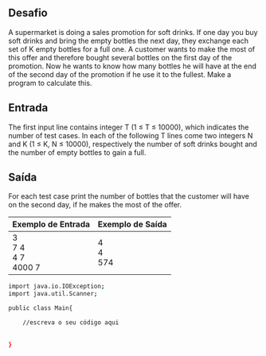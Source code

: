 ## Desafio

A supermarket is doing a sales promotion for soft drinks. If one day you buy soft drinks and bring the empty bottles the next day, they exchange each set of K empty bottles for a full one. A customer wants to make the most of this offer and therefore bought several bottles on the first day of the promotion. Now he wants to know how many bottles he will have at the end of the second day of the promotion if he use it to the fullest.
Make a program to calculate this.

## Entrada

The first input line contains integer T (1 ≤ T ≤ 10000), which indicates the number of test cases. In each of the following T lines come two integers N and K (1 ≤ K, N ≤ 10000), respectively the number of soft drinks bought and the number of empty bottles to gain a full.

## Saída

For each test case print the number of bottles that the customer will have on the second day, if he makes the most of the offer.

| Exemplo de Entrada | Exemplo de Saída|
| ---|--- |
| 3<br />7 4<br />4 7<br />4000 7 | 4<br />4<br />574 |


```bash
import java.io.IOException;
import java.util.Scanner;

public class Main{

    //escreva o seu código aqui
    
	
}

```
